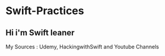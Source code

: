 # Swift-Practices

## Hi i'm Swift leaner 
My Sources : Udemy, HackingwithSwift and Youtube Channels
